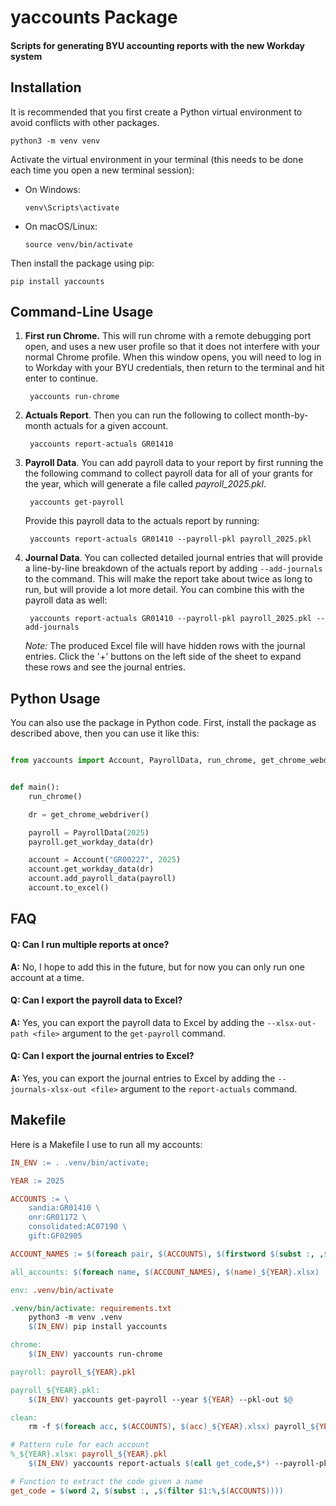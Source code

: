 # yaccounts Package
#### Scripts for generating BYU accounting reports with the new Workday system

## Installation
It is recommended that you first create a Python virtual environment to avoid conflicts with other packages. 

    python3 -m venv venv

Activate the virtual environment in your terminal (this needs to be done each time you open a new terminal session):
- On Windows:
    ```
    venv\Scripts\activate
    ```
- On macOS/Linux:
    ```
    source venv/bin/activate
    ```

Then install the package using pip:

    pip install yaccounts


## Command-Line Usage

1. **First run Chrome.**  This will run chrome with a remote debugging port open, and uses a new user profile so that it does not interfere with your normal Chrome profile.  When this window opens, you will need to log in to Workday with your BYU credentials, then return to the terminal and hit enter to continue.
    
        yaccounts run-chrome

2. **Actuals Report**. Then you can run the following to collect month-by-month actuals for a given account. 

        yaccounts report-actuals GR01410

3. **Payroll Data**. You can add payroll data to your report by first running the the following command to collect payroll data for all of your grants for the year, which will generate a file called *payroll_2025.pkl*.

        yaccounts get-payroll

    Provide this payroll data to the actuals report by running:

        yaccounts report-actuals GR01410 --payroll-pkl payroll_2025.pkl

4. **Journal Data**.  You can collected detailed journal entries that will provide a line-by-line breakdown of the actuals report by adding `--add-journals` to the command.  This will make the report take about twice as long to run, but will provide a lot more detail. You can combine this with the payroll data as well:

        yaccounts report-actuals GR01410 --payroll-pkl payroll_2025.pkl --add-journals

    *Note:* The produced Excel file will have hidden rows with the journal entries. Click the '+' buttons on the left side of the sheet to expand these rows and see the journal entries.

## Python Usage

You can also use the package in Python code.  First, install the package as described above, then you can use it like this:

```python

from yaccounts import Account, PayrollData, run_chrome, get_chrome_webdriver


def main():
    run_chrome()

    dr = get_chrome_webdriver()

    payroll = PayrollData(2025)
    payroll.get_workday_data(dr)

    account = Account("GR00227", 2025)
    account.get_workday_data(dr)
    account.add_payroll_data(payroll)
    account.to_excel()
```

## FAQ

#### **Q: Can I run multiple reports at once?**

**A:** No, I hope to add this in the future, but for now you can only run one account at a time.



#### **Q: Can I export the payroll data to Excel?**

**A:** Yes, you can export the payroll data to Excel by adding the `--xlsx-out-path <file>` argument to the `get-payroll` command. 

#### **Q: Can I export the journal entries to Excel?**
**A:** Yes, you can export the journal entries to Excel by adding the `--journals-xlsx-out <file>` argument to the `report-actuals` command.

## Makefile

Here is a Makefile I use to run all my accounts:

```makefile
IN_ENV := . .venv/bin/activate;

YEAR := 2025

ACCOUNTS := \
    sandia:GR01410 \
    onr:GR01172 \
    consolidated:AC07190 \
    gift:GF02905

ACCOUNT_NAMES := $(foreach pair, $(ACCOUNTS), $(firstword $(subst :, ,$(pair))))

all_accounts: $(foreach name, $(ACCOUNT_NAMES), $(name)_${YEAR}.xlsx)

env: .venv/bin/activate

.venv/bin/activate: requirements.txt
	python3 -m venv .venv
	$(IN_ENV) pip install yaccounts

chrome:
	$(IN_ENV) yaccounts run-chrome

payroll: payroll_${YEAR}.pkl

payroll_${YEAR}.pkl:
	$(IN_ENV) yaccounts get-payroll --year ${YEAR} --pkl-out $@

clean:
	rm -f $(foreach acc, $(ACCOUNTS), $(acc)_${YEAR}.xlsx) payroll_${YEAR}.pkl

# Pattern rule for each account
%_${YEAR}.xlsx: payroll_${YEAR}.pkl
	$(IN_ENV) yaccounts report-actuals $(call get_code,$*) --payroll-pkl $< --xlsx-out $@ --year ${YEAR} --add-journals

# Function to extract the code given a name
get_code = $(word 2, $(subst :, ,$(filter $1:%,$(ACCOUNTS))))
```